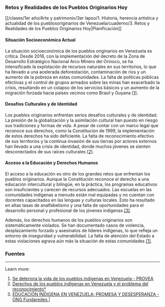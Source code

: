 ### Retos y Realidades de los Pueblos Originarios Hoy

[[/clases/1er año/Arte y patrimonio/3er lapso/1. Historia, herencia artística y actualidad de los pueblosoriginarios de Venezuela/cuaderno/3. Retos y Realidades de los Pueblos Originarios Hoy|Planificación]]

#### Situación Socioeconómica Actual

La situación socioeconómica de los pueblos originarios en Venezuela es crítica. Desde 2016, con la implementación del decreto de la Zona de Desarrollo Estratégico Nacional Arco Minero del Orinoco, se ha intensificado la explotación de recursos naturales en sus territorios, lo que ha llevado a una acelerada deforestación, contaminación de ríos y un aumento de la pobreza en estas comunidades. La falta de políticas públicas efectivas y el control de grupos armados sobre las minas han exacerbado la crisis, resultando en un colapso de los servicios básicos y un aumento de la migración forzada hacia países vecinos como Brasil y Guyana [[1]](https://provea.org/actualidad/se-deteriora-la-vida-de-los-pueblos-indigenas-en-venezuela/).

#### Desafíos Culturales y de Identidad

Los pueblos originarios enfrentan serios desafíos culturales y de identidad. La presión de la globalización y la asimilación cultural han puesto en riesgo sus tradiciones y formas de vida. A pesar de contar con un marco legal que reconoce sus derechos, como la Constitución de 1999, la implementación de estos derechos ha sido deficiente. La falta de reconocimiento efectivo de sus territorios y la continua invasión de sus tierras por actores externos han llevado a una crisis de identidad, donde muchos jóvenes se sienten desconectados de sus raíces culturales [[2]](https://www.redalyc.org/journal/886/88646644006/html/).

#### Acceso a la Educación y Derechos Humanos

El acceso a la educación es otro de los grandes retos que enfrentan los pueblos originarios. Aunque la Constitución reconoce el derecho a una educación intercultural y bilingüe, en la práctica, los programas educativos son insuficientes y carecen de recursos adecuados. Las escuelas en las comunidades indígenas a menudo están mal equipadas y no cuentan con docentes capacitados en las lenguas y culturas locales. Esto ha resultado en altas tasas de analfabetismo y una falta de oportunidades para el desarrollo personal y profesional de los jóvenes indígenas [[3]](https://www.fundaredes.org/2024/11/26/educacion-indigena-en-venezuela-promesa-y-desesperanza/).

Además, los derechos humanos de los pueblos originarios son sistemáticamente violados. Se han documentado casos de violencia, desplazamiento forzado y asesinatos de líderes indígenas, lo que refleja un entorno de inseguridad y vulnerabilidad. La falta de atención del Estado a estas violaciones agrava aún más la situación de estas comunidades [[1]](https://provea.org/actualidad/se-deteriora-la-vida-de-los-pueblos-indigenas-en-venezuela/).

### Fuentes

---

Learn more:

1. [Se deteriora la vida de los pueblos indígenas en Venezuela - PROVEA](https://provea.org/actualidad/se-deteriora-la-vida-de-los-pueblos-indigenas-en-venezuela/)
2. [Derechos de los pueblos indígenas en Venezuela y el problema del reconocimiento*](https://www.redalyc.org/journal/886/88646644006/html/)
3. [EDUCACIÓN ÍNDIGENA EN VENEZUELA: PROMESA Y DESESPERANZA - ONG Fundaredes |](https://www.fundaredes.org/2024/11/26/educacion-indigena-en-venezuela-promesa-y-desesperanza/)